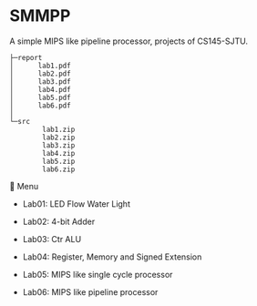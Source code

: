 # SMMPP

A simple MIPS like pipeline processor, projects of CS145-SJTU.

```
├─report
│      lab1.pdf
│      lab2.pdf
│      lab3.pdf
│      lab4.pdf
│      lab5.pdf
│      lab6.pdf
│
└─src
        lab1.zip
        lab2.zip
        lab3.zip
        lab4.zip
        lab5.zip
        lab6.zip
```

:book: Menu

* Lab01: LED Flow Water Light

* Lab02: 4-bit Adder

* Lab03: Ctr ALU

* Lab04: Register, Memory and Signed Extension

* Lab05: MIPS like single cycle processor

* Lab06: MIPS like pipeline processor
